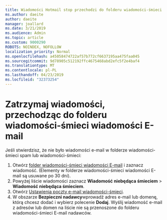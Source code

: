 ```yaml
---
title: Wiadomości Hotmail stop przechodzi do folderu wiadomości-śmieci
ms.author: daeite
author: daeite
manager: joallard
ms.date: 3/21/2019
ms.audience: Admin
ms.topic: article
ms.custom: 9000290
ROBOTS: NOINDEX, NOFOLLOW
localization_priority: Normal
ms.openlocfilehash: a45058474722af57b772cf6637195aa475faa045
ms.sourcegitcommit: 9d78905c512192ffc4675468abd2efc5f2e4baf4
ms.translationtype: MT
ms.contentlocale: pl-PL
ms.lasthandoff: 04/23/2019
ms.locfileid: "32373254"
---
```

# <a name="stop-messages-going-to-your-junk-email-folder"></a>Zatrzymaj wiadomości, przechodząc do folderu wiadomości-śmieci wiadomości E-mail

Jeśli stwierdzisz, że nie było wiadomości e-mail w folderze wiadomości-śmieci spam lub wiadomości-śmieci:

1. Otwórz [folder wiadomości-śmieci wiadomości E-mail](https://outlook.live.com/mail/junkemail) i zaznacz wiadomość. (Elementy w folderze wiadomości-śmieci wiadomości E-mail są usuwane po 30 dni).
1. Powyżej liście wiadomości zaznacz **Wiadomość niebędąca śmieciem** > **Wiadomość niebędąca śmieciem**.
1. Otwórz [Ustawienia poczty e-mail wiadomości-śmieci](https://go.microsoft.com/fwlink/?linkid=2035804).
1. W obszarze **Bezpieczni nadawcy**wprowadź adres e-mail lub domenę, którą chcesz dodać i wybierz polecenie **Dodaj**. Wyślij wiadomość e-mail z adresów lub domen na liście nie są przenoszone do folderu wiadomości-śmieci E-mail nadawców.